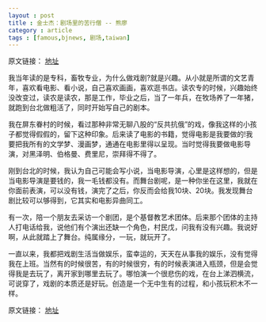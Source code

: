 ```yaml
---
layout : post
title : 金士杰：剧场里的苦行僧 -- 熊廖
category : article
tags : [famous,bjnews, 剧场,taiwan]
---
```


原文链接： [地址](http://famous.bjnews.com.cn/dic.php?id=2364)

我当年读的是专科，畜牧专业，为什么做戏剧?就是兴趣。从小就是所谓的文艺青年，喜欢看电影、看小说，自己喜欢画画，喜欢逛书店。读农专的时候，兴趣始终没改变过，读农是读农，那是工作，毕业之后，当了一年兵，在牧场养了一年猪，就跑到台北做粗活了，同时开始写自己的剧本。

我在屏东眷村的时候，看过那种非常无聊八股的“反共抗俄”的戏，像我这样的小孩子都觉得假假的，留下这种印象。后来读了电影的书籍，觉得电影是我要做的!我要把我所有的文学梦、漫画梦，通通在电影里得以呈现。当时觉得我要做电影导演，对黑泽明、伯格曼、费里尼，崇拜得不得了。

刚到台北的时候，我认为自己可能会写小说，当电影导演，心里是这样想的，但是当电影导演是要钱的，我一毛钱都没有。而舞台剧呢，是一种你坐在这里，我就在你面前表演，可以没有钱，演完了之后，你反而会给我10块、20块。我发现舞台剧比较可以够得到，它其实和电影异曲同工。

有一次，陪一个朋友去采访一个剧团，是个基督教艺术团体。后来那个团体的主持人打电话给我，说他们有个演出还缺一个角色，村民戊，问我有没有兴趣。我说好啊，从此就踏上了舞台。纯属缘分，一玩，就玩开了。

一直以来，我都把戏剧生活当做娱乐，蛮幸运的，天天在从事我的娱乐，没有觉得我在上班。当然有的时候很苦，有的时候很穷，有的时候表演进入瓶颈，但是会觉得我是去玩了，离开家到哪里去玩了。哪怕演一个很悲伤的戏，在台上涕泗横流，可说穿了，戏剧的本质还是好玩。创造是一个无中生有的过程，和小孩玩积木不一样。


原文链接： [地址](http://famous.bjnews.com.cn/dic.php?id=2364)